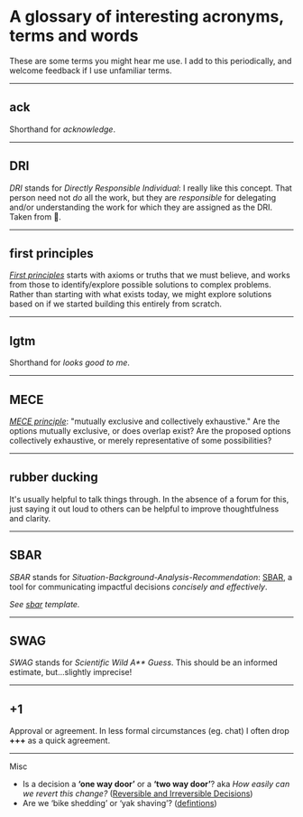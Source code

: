 # A glossary of interesting acronyms, terms and words

These are some terms you might hear me use. I add to this periodically, and welcome feedback if I use unfamiliar terms.

---

## ack

Shorthand for _acknowledge_.

---

## DRI

_DRI_ stands for _Directly Responsible Individual_: I really like this concept. That person need not _do_ all the work, but they are _responsible_ for delegating and/or understanding the work for which they are assigned as the DRI. Taken from .

---

## first principles

_[First principles](https://fs.blog/first-principles/)_ starts with axioms or truths that we must believe, and works from those to identify/explore possible solutions to complex problems. Rather than starting with what exists today, we might explore solutions based on if we started building this entirely from scratch.

---

## lgtm

Shorthand for _looks good to me_.

---

## MECE

_[MECE principle](https://en.wikipedia.org/wiki/MECE_principle)_: "mutually exclusive and collectively exhaustive." Are the options mutually exclusive, or does overlap exist? Are the proposed options collectively exhaustive, or merely representative of some possibilities?

---

## rubber ducking

It's usually helpful to talk things through. In the absence of a forum for this, just saying it out loud to others can be helpful to improve thoughtfulness and clarity.

---

## SBAR

_SBAR_ stands for _Situation-Background-Analysis-Recommendation_: [SBAR](https://en.wikipedia.org/wiki/SBAR), a tool for communicating impactful decisions _concisely and effectively_.

_See [sbar](templates/sbar.md) template._

---

## SWAG

_SWAG_ stands for _Scientific Wild A** Guess_. This should be an informed estimate, but...slightly imprecise!

---

## +1

Approval or agreement. In less formal circumstances (eg. chat) I often drop **+++** as a quick agreement.

---

Misc 

* Is a decision a **‘one way door’** or a **‘two way door’**? aka _How easily can we revert this change?_ ([Reversible and Irreversible Decisions](https://fs.blog/reversible-irreversible-decisions/))
* Are we ‘bike shedding’ or ‘yak shaving’? ([defintions](https://kaushik.page/blog/yak-shaving-bike-shedding/))
